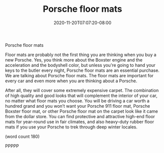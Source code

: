 ﻿---
title: "Porsche floor mats"
date: 2020-11-20T07:07:20-08:00
description: "Porsche Tips for Web Success"
featured_image: "/images/Porsche.jpg"
tags: ["Porsche"]
---

Porsche floor mats


Floor mats are probably not the first thing you are thinking 
when you buy a new Porsche. Yes, you think more about the 
Boxster engine and the acceleration and the bodyshell color, 
but unless you're going to hand your keys to the butler every night, 
Porsche floor mats are an essential purchase. We are talking 
about Porsche floor mats. The floor mats are important for 
every car and even more when you are thinking about a Porsche. 

After all, they will cover some extremely expensive carpet. 
The combination of high quality and good looks that will complement
 the interior of your car, no matter what floor mats you choose. 
You will be driving a car worth a hundred grand and you won’t 
want your Porsche 911 floor mat, Porsche Boxster floor mat, or 
other Porsche floor mat on the carpet look like it came from the 
dollar store. You can find protective and attractive high-end floor 
mats for year-round use in fair climates, and also heavy-duty 
rubber floor mats if you use your Porsche to trek through deep 
winter locales.

(word count 180)

PPPPP

